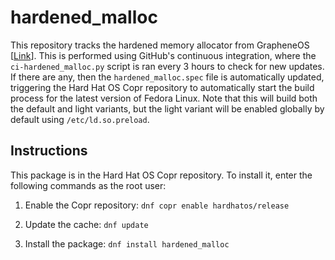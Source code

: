 # hardened_malloc
This repository tracks the hardened memory allocator from GrapheneOS [[Link](https://github.com/GrapheneOS/hardened_malloc)]. This is performed using GitHub's continuous integration, where the `ci-hardened_malloc.py` script is ran every 3 hours to check for new updates. If there are any, then the `hardened_malloc.spec` file is automatically updated, triggering the Hard Hat OS Copr repository to automatically start the build process for the latest version of Fedora Linux. Note that this will build both the default and light variants, but the light variant will be enabled globally by default using `/etc/ld.so.preload`. 

## Instructions
This package is in the Hard Hat OS Copr repository. To install it, enter the following commands as the root user:

1. Enable the Copr repository: `dnf copr enable hardhatos/release`

2. Update the cache: `dnf update`

3. Install the package: `dnf install hardened_malloc`
